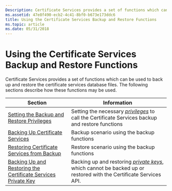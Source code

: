 ```yaml
---
Description: Certificate Services provides a set of functions which can be used to back up and restore the certificate services database files.
ms.assetid: 47e8f490-ecb2-4c41-8bf0-b673e173ddc6
title: Using the Certificate Services Backup and Restore Functions
ms.topic: article
ms.date: 05/31/2018
---
```


# Using the Certificate Services Backup and Restore Functions

Certificate Services provides a set of functions which can be used to back up and restore the certificate services database files. The following sections describe how these functions may be used.



| Section                                                                                                                            | Information                                                                                                                                                                             |
|------------------------------------------------------------------------------------------------------------------------------------|-----------------------------------------------------------------------------------------------------------------------------------------------------------------------------------------|
| [Setting the Backup and Restore Privileges](setting-the-backup-and-restore-privileges.md)                                         | Setting the necessary [*privileges*](https://msdn.microsoft.com/library/ms721603(v=VS.85).aspx) to call the Certificate Services backup and restore functions                      |
| [Backing Up Certificate Services](backing-up-certificate-services.md)                                                             | Backup scenario using the backup functions                                                                                                                                              |
| [Restoring Certificate Services from Backup](restoring-certificate-services-from-backup.md)                                       | Restore scenario using the backup functions                                                                                                                                             |
| [Backing Up and Restoring the Certificate Services Private Key](backing-up-and-restoring-the-certificate-services-private-key.md) | Backing up and restoring [*private keys*](https://msdn.microsoft.com/library/ms721603(v=VS.85).aspx), which cannot be backed up or restored with the Certificate Services API. |



 

 

 



